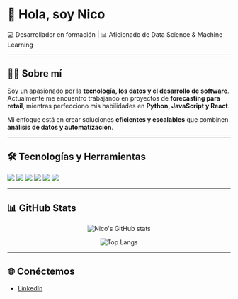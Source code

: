 # 👋 Hola, soy Nico  

💻 Desarrollador en formación | 📊 Aficionado de Data Science & Machine Learning 

---

## 👨‍💻 Sobre mí
Soy un apasionado por la **tecnología, los datos y el desarrollo de software**.  
Actualmente me encuentro trabajando en proyectos de **forecasting para retail**, mientras perfecciono mis habilidades en **Python, JavaScript y React**.  

Mi enfoque está en crear soluciones **eficientes y escalables** que combinen **análisis de datos y automatización**.  

---

## 🛠️ Tecnologías y Herramientas
<p align="left">
  <img src="https://img.shields.io/badge/Python-3776AB?style=for-the-badge&logo=python&logoColor=white" />
  <img src="https://img.shields.io/badge/JavaScript-F7DF1E?style=for-the-badge&logo=javascript&logoColor=black" />
  <img src="https://img.shields.io/badge/React-20232A?style=for-the-badge&logo=react&logoColor=61DAFB" />
  <img src="https://img.shields.io/badge/Node.js-339933?style=for-the-badge&logo=node.js&logoColor=white" />
  <img src="https://img.shields.io/badge/Excel-217346?style=for-the-badge&logo=microsoft-excel&logoColor=white" />
  <img src="https://img.shields.io/badge/Git-F05032?style=for-the-badge&logo=git&logoColor=white" />
</p>

---

## 📊 GitHub Stats
<div align="center">
  
![Nico's GitHub stats](https://github-readme-stats.vercel.app/api?username=Nico-Perry-1990&show_icons=true&theme=tokyonight&hide_border=true&count_private=true)  

![Top Langs](https://github-readme-stats.vercel.app/api/top-langs/?username=Nico-Perry-1990&layout=compact&theme=tokyonight&hide_border=true)

</div>

---

## 🌐 Conéctemos
- [LinkedIn]([https://www.linkedin.com/in/tuusuario/](https://www.linkedin.com/in/nicoalfonsoperry/))  
